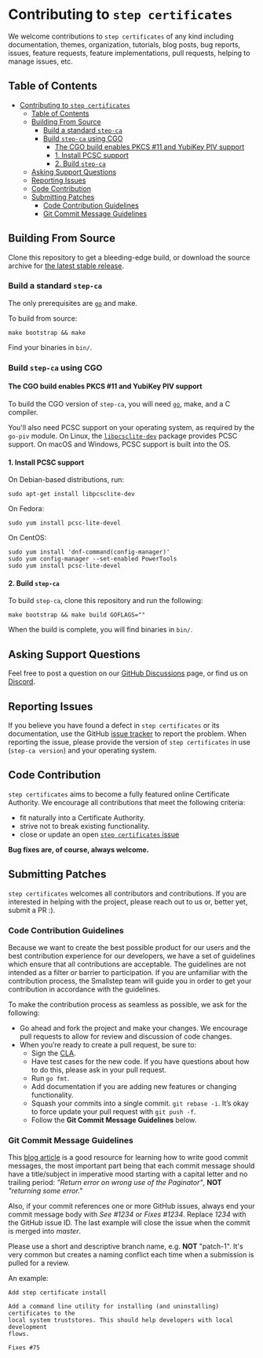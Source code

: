 # Contributing to `step certificates`

We welcome contributions to `step certificates` of any kind including
documentation, themes, organization, tutorials, blog posts, bug reports,
issues, feature requests, feature implementations, pull requests, helping
to manage issues, etc.

## Table of Contents

- [Contributing to `step certificates`](#contributing-to-step-certificates)
  - [Table of Contents](#table-of-contents)
  - [Building From Source](#building-from-source)
    - [Build a standard `step-ca`](#build-a-standard-step-ca)
    - [Build `step-ca` using CGO](#build-step-ca-using-cgo)
      - [The CGO build enables PKCS #11 and YubiKey PIV support](#the-cgo-build-enables-pkcs-11-and-yubikey-piv-support)
      - [1. Install PCSC support](#1-install-pcsc-support)
      - [2. Build `step-ca`](#2-build-step-ca)
  - [Asking Support Questions](#asking-support-questions)
  - [Reporting Issues](#reporting-issues)
  - [Code Contribution](#code-contribution)
  - [Submitting Patches](#submitting-patches)
    - [Code Contribution Guidelines](#code-contribution-guidelines)
    - [Git Commit Message Guidelines](#git-commit-message-guidelines)

## Building From Source

Clone this repository to get a bleeding-edge build, 
or download the source archive for [the latest stable release](https://github.com/smallstep/certificates/releases/latest).

### Build a standard `step-ca`

The only prerequisites are [`go`](https://golang.org/) and make.

To build from source:

    make bootstrap && make

Find your binaries in `bin/`.

### Build `step-ca` using CGO

#### The CGO build enables PKCS #11 and YubiKey PIV support

To build the CGO version of `step-ca`, you will need [`go`](https://golang.org/), make, and a C compiler.

You'll also need PCSC support on your operating system, as required by the `go-piv` module.
On Linux, the [`libpcsclite-dev`](https://pcsclite.apdu.fr/) package provides PCSC support.
On macOS and Windows, PCSC support is built into the OS.

#### 1. Install PCSC support

On Debian-based distributions, run:

```shell
sudo apt-get install libpcsclite-dev
```

On Fedora:

```shell
sudo yum install pcsc-lite-devel
```

On CentOS:

```
sudo yum install 'dnf-command(config-manager)'
sudo yum config-manager --set-enabled PowerTools
sudo yum install pcsc-lite-devel
```

#### 2. Build `step-ca`

To build `step-ca`, clone this repository and run the following:

```shell
make bootstrap && make build GOFLAGS=""
```

When the build is complete, you will find binaries in `bin/`.

## Asking Support Questions

Feel free to post a question on our [GitHub Discussions](https://github.com/smallstep/certificates/discussions) page, or find us on [Discord](https://bit.ly/step-discord).

## Reporting Issues

If you believe you have found a defect in `step certificates` or its
documentation, use the GitHub [issue
tracker](https://github.com/smallstep/certificates/issues) to report the
problem. When reporting the issue, please provide the version of `step
certificates` in use (`step-ca version`) and your operating system.

## Code Contribution

`step certificates` aims to become a fully featured online Certificate
Authority. We encourage all contributions that meet the following criteria:

* fit naturally into a Certificate Authority.
* strive not to break existing functionality.
* close or update an open [`step certificates`
issue](https://github.com/smallstep/certificates/issues)

**Bug fixes are, of course, always welcome.**

## Submitting Patches

`step certificates` welcomes all contributors and contributions. If you are
interested in helping with the project, please reach out to us or, better yet,
submit a PR :).

### Code Contribution Guidelines

Because we want to create the best possible product for our users and the best
contribution experience for our developers, we have a set of guidelines which
ensure that all contributions are acceptable. The guidelines are not intended
as a filter or barrier to participation. If you are unfamiliar with the
contribution process, the Smallstep team will guide you in order to get your
contribution in accordance with the guidelines.

To make the contribution process as seamless as possible, we ask for the following:

* Go ahead and fork the project and make your changes. We encourage pull
requests to allow for review and discussion of code changes.
* When you’re ready to create a pull request, be sure to:
    * Sign the [CLA](https://cla-assistant.io/smallstep/certificates).
    * Have test cases for the new code. If you have questions about how to do
    this, please ask in your pull request.
    * Run `go fmt`.
    * Add documentation if you are adding new features or changing
    functionality.
    * Squash your commits into a single commit. `git rebase -i`. It’s okay to
    force update your pull request with `git push -f`.
    * Follow the **Git Commit Message Guidelines** below.

### Git Commit Message Guidelines

This [blog article](http://chris.beams.io/posts/git-commit/) is a good resource
for learning how to write good commit messages, the most important part being
that each commit message should have a title/subject in imperative mood
starting with a capital letter and no trailing period: *"Return error on wrong
use of the Paginator"*, **NOT** *"returning some error."*

Also, if your commit references one or more GitHub issues, always end your
commit message body with *See #1234* or *Fixes #1234*.  Replace *1234* with the
GitHub issue ID. The last example will close the issue when the commit is
merged into *master*.

Please use a short and descriptive branch name, e.g. **NOT** "patch-1". It's
very common but creates a naming conflict each time when a submission is pulled
for a review.

An example:

```text
Add step certificate install

Add a command line utility for installing (and uninstalling) certificates to the
local system truststores. This should help developers with local development
flows.

Fixes #75
```

